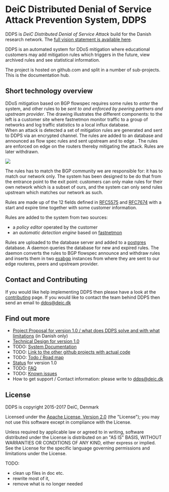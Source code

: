
# DeiC Distributed Denial of Service Attack Prevention System, DDPS

DDPS is _DeiC Distributed Denial of Service Attack_ build for the Danish
research network. The [full vision statement is available here](docs/vision.md).

DDPS is an automated system for DDoS mitigation where educational customers may
add mitigation rules which triggers in the future, view archived rules and see
statistical information.

The project is hosted on github.com and split in a number of sub-projects. This is
the documentation hub.

## Short technology overview

DDoS mitigation based on BGP flowspec requires some rules to _enter_ the
system, and other rules to be _sent to and enforced by peering partners and
upstream provider_. The drawing illustrates the different components: to the
left is a customer site where fastnetmon monitor traffic to a group of networks
and log traffic statistics to a local influx database.       
When an attack is detected a set of mitigation rules are generated and sent to
DDPS via an encrypted channel. The rules are added to an database and announced
as flow spec rules and sent upstream and to edge . The rules are enforced on
edge on the routers thereby mitigating the attack. Rules are later withdrawn.

![](docs/assets/img/workflow.png)

<!--
	the image is made in Draw.io (chrome app), the src is in media/docs/workflow.xml
-->

The rules has to match the BGP community we are responsible for: it has to match
our network only. The system has been designed to be do that from the entrance point
to the exit point: customers can only make rules for their own network which is
a subset of ours, and the system can only send rules upstream which matches our
network as such.

Rules are made up of the 12 fields defined in
[RFC5575](https://tools.ietf.org/html/rfc5575) and
[RFC7674](https://tools.ietf.org/html/rfc7674) with a start and expire time
together with some customer information.

Rules are added to the system from two sources:

  - a *policy editor* operated by the customer
  - an *automatic detection engine* based on
    [fastnetmon](https://github.com/pavel-odintsov/fastnetmon)

Rules are uploaded to the database server and added to a
[postgres](https://www.postgresql.org) database. A daemon queries the database
for new and expired rules. The daemon converts the rules to BGP flowspec
announce and withdraw rules and inserts them in two
[exabgp](https://github.com/Exa-Networks/exabgp) instances from where they are
sent to our edge routeres, peers and upstream provider.

## Contact and Contributing

If you would like help implementing DDPS then please have a look at the
[contributing](docs/contributing.md) page. If you would like to contact
the team behind DDPS then send an email to [ddps@deic.dk](mailto:ddps@deic.dk)

## Find out more

  - [Project Proposal for version 1.0 / what does DDPS solve and with what limitations](docs/DDoS_Detection_and_Mitigation_Service_MB.md) (in Danish only)
  - [Technical Design for version 1.0](docs/DDPS-technical-documentation.md)
  - TODO: [System Documentation](docs/stubfile.md)
  - TODO: [Link to the other github projects with actual code](docs/stubfile.md)
  - TODO: [Todo / Road map](docs/stubfile.md)
  - [Status](docs/status-notes.md) for version 1.0
  - TODO: [FAQ](docs/stubfile.md)
  - TODO: [Known issues](docs/stubfile.md)
  - How to get support / Contact information: please write to [ddps@deic.dk](mailto:ddps@deic.dk)

## License

DDPS is copyright 2015-2017 DeiC, Denmark

Licensed under the [Apache License, Version 2.0](http://www.apache.org/licenses/LICENSE-2.0)
(the "License"); you may not use this software except in compliance with the
License.

Unless required by applicable law or agreed to in writing, software distributed
under the License is distributed on an "AS IS" BASIS, WITHOUT WARRANTIES OR
CONDITIONS OF ANY KIND, either express or implied. See the License for the
specific language governing permissions and limitations under the License.

TODO:

  - clean up files in doc etc.
  - rewrite most of it,
  - remove what is no longer needed


